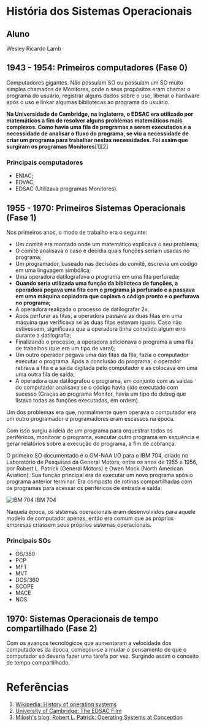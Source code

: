 # História dos Sistemas Operacionais

## Aluno
Wesley Ricardo Lamb

## 1943 - 1954: Primeiros computadores (Fase 0)
Computadores gigantes. Não possuíam SO ou possuíam um SO muito simples chamados de Monitores, onde o seus propósitos eram chamar o programa do usuário, registrar alguns dados sobre o uso, liberar o hardware após o uso e linkar algumas bibliotecas ao programa do usuário.

__Na Universidade de Cambridge, na Inglaterra, o EDSAC era utilizado por matemáticos a fim de resolver alguns problemas matemáticos mais complexos. Como havia uma fila de programas a serem executados e a necessidade de analisar o fluxo do programa, se viu a necessidade de criar um programa para trabalhar nestas necessidades. Foi assim que surgiram os programas Monitores__[1][2]

### Principais computadores
- ENIAC;
- EDVAC;
- EDSAC (Utilizava programas Monitores).

## 1955 - 1970: Primeiros Sistemas Operacionais (Fase 1)

Nos primeiros anos, o modo de trabalho era o seguinte:
- Um comitê era montado onde um matemático explicava o seu problema;
- O comitê analisava o caso e decidia quais funções seriam usadas no programa;
- Um programador, baseado nas decisões do comitê, escrevia um código em uma linguagem simbólica;
- Uma operadora datilografava o programa em uma fita perfurada;
- __Quando seria utilizada uma função da biblioteca de funções, a operadora pegava uma fita com o programa já perfurado e a passava em uma máquina copiadora que copiava o código pronto e o perfurava no programa;__
- A operadora realizada o processo de datilografar 2x;
- Após perfurar as fitas, a operadora passava as duas fitas em uma máquina que verificava se as duas fitas estavam iguais. Caso não estivessem, significava que a operadora tinha cometido algum erro durante a datilografia;
- Finalizando o processo, a operadora adicionava o programa a uma fila de trabalhos (que era um tipo de varal);
- Um outro operador pegava uma das fitas da fila, fazia o computador executar o programa. Após a conclusão do programa, o operador retirava a fita e a saída digitada pelo computador e as colocava em uma uma outra fila de saída;
- A operadora que datilografou o programa, em conjunto com as saídas do computador analisava se o código havia sido executado com sucesso (Graças ao programa Monitor, havia um tipo de debug que listava todas as funções executadas, em ordem).

Um dos problemas era que, normalmente quem operava o computador era um outro programador e programadores eram escassos na época.

Com isso surgiu a ideia de um programa para orquestrar todos os periféricos, monitorar o programa, executar outro programa em sequência e gerar relatórios sobre a execução do programa, a fim de cobrança.

O primeiro SO documentado é o GM-NAA I/O para o IBM 704, criado no Laboratório de Pesquisas da General Motors, entre os anos de 1955 e 1956, por Robert L. Patrick (General Motors) e Owen Mock (North American Aviation). Sua função principal era de executar um novo programa após o programa anterior terminar. Era composto de rotinas compartilhadas com os programas para acessar os periféricos de entrada e saída.

![IBM 704](https://i.pinimg.com/736x/4e/12/27/4e1227c75c1e0a3d5298c8f7ae784244--retro-design-ibm.jpg)
IBM 704

Naquela época, os sistemas operacionais eram desenvolvidos para aquele modelo de computador apenas, então era comum que as próprias empresas criassem seus próprios sistemas operacionais.

### Principais SOs

- OS/360
- PCP
- MFT
- MVT
- DOS/360
- SCOPE
- MACE
- NOS

## 1970: Sistemas Operacionais de tempo compartilhado (Fase 2)

Com os avanços tecnológicos que aumentaram a velocidade dos computadores da época, começou-se a mudar o pensamento de que o computador só deveria fazer uma tarefa por vez. Surgindo assim o conceito de tempo compartilhado.




# Referências

1. [Wikipedia: History of operating systems](https://en.wikipedia.org/wiki/History_of_operating_systems)
2. [University of Cambridge: The EDSAC Film](https://sms.cam.ac.uk/media/739532)
3. [Milosh's blog: Robert L. Patrick: Operating Systems at Conception](https://millosh.wordpress.com/2008/12/16/robert-l-patrick-operating-systems-at-conception/)